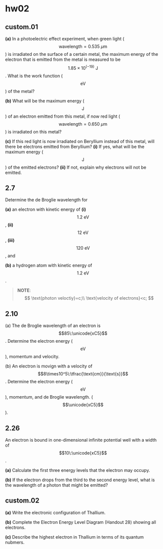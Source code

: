 # hw02

## custom.01
**(a)** In a photoelectric effect experiment, when green light ($$\text{wavelength}=0.535\:\mu\text{m}$$) is irradiated on the surface of a certain metal, the maximum energy of the electron that is emitted from the metal is measured to be $$1.85\times10^{(-19)}\:\text{J}$$. What is the work function ($$\text{eV}$$) of the metal?

**(b)** What will be the maximum energy ($$\text{J}$$) of an electron emitted from this metal, if now red light ($$\text{wavelength}=0.650\:\mu\text{m}$$) is irradiated on this metal?

**(c)** If this red light is now irradiated on Beryllium instead of this metal, will there be electrons emitted from Beryllium? **(i)** If yes, what will be the maximum energy ($$\text{J}$$) of the emitted electrons? **(ii)** If not, explain why electrons will not be emitted.


## 2.7
Determine the de Broglie wavelength for

**(a)** an electron with kinetic energy of **(i)** $$1.2\:\text{eV}$$, **(ii)** $$12\:\text{eV}$$, **(iii)** $$120\:\text{eV}$$, and

**(b)** a hydrogen atom with kinetic energy of $$1.2\:\text{eV}$$.

> **NOTE**:
$$
\text{photon veloctiy}=c;\\
\text{velocity of electrons}<c;
$$


## 2.10
(a) The de Broglie wavelength of an electron is $$85\:\unicode{xC5}$$. Determine the electron energy ($$\text{eV}$$), momentum and velocity.

(b) An electron is movign with a velocity of $$8\times10^5\:\tfrac{\text{cm}}{\text{s}}$$. Determine the electron energy ($$\text{eV}$$), momentum, and de Broglie wavelength. ($$\unicode{xC5}$$).


## 2.26
An electron is bound in one-dimensional infinite potential well with a width of $$10\:\unicode{xC5}$$.

**(a)** Calculate the first three energy levels that the electron may occupy.

**(b)** If the electron drops from the third to the second energy level, what is the wavelength of a photon that might be emitted?


## custom.02
**(a)** Write the electronic configuration of Thallium.

**(b)** Complete the Electron Energy Level Diagram (Handout 28) showing all electrons.

**(c)** Describe the highest electron in Thallium in terms of its quantum nubmers.
